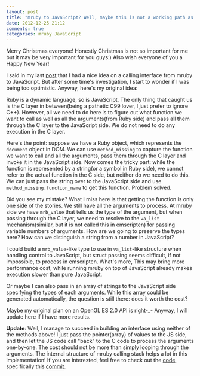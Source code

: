 ```yaml
---
layout: post
title: "mruby to JavaScript? Well, maybe this is not a working path as I thought"
date: 2012-12-25 21:12
comments: true
categories: mruby JavaScript
---
```

Merry Christmas everyone! Honestly Christmas is not so important for me but it may be very important for you guys:) Also wish everyone of you a Happy New Year!

I said in my last [post](/2012/12/18/mruby-irb-running-in-browser) that I had a nice idea on a calling interface from mruby to JavaScript. But after some time's investigation, I start to wonder if I was being too optimistic. Anyway, here's my original idea:

Ruby is a dynamic language, so is JavaScript. The only thing that caught us is the C layer in between(being a pathetic C99 lover, I just prefer to ignore C++). However, all we need to do here is to figure out what function we want to call as well as all the arguments(from Ruby side) and pass all them through the C layer to the JavaScript side. We do not need to do any execution in the C layer.

Here's the point: suppose we have a Ruby object, which represents the `document` object in DOM. We can use `method_missing` to capture the function we want to call and all the arguments, pass them through the C layer and invoke it in the JavaScript side. Now comes the tricky part: while the function is represented by a string(or a symbol in Ruby side), we cannot refer to the actual function in the C side, but neither do we need to do this. We can just pass the string over to the JavaScript side and use `method_missing.function_name` to get this function. Problem solved.

Did you see my mistake? What I miss here is that getting the function is only one side of the stories. We still have all the arguments to process. At mruby side we have `mrb_value` that tells us the type of the argument, but when passing through the C layer, we need to resolve to the `va_list` mechanism(similar, but it is not called this in emscripten) for passing variable numbers of arguments. How are we going to preserve the types here? How can we distinguish a string from a number in JavaScript?

I could build a `mrb_value`-like type to use in `va_list`-like structure when handling control to JavaScript, but struct passing seems difficult, if not impossible, to process in emscripten. What's more, This may bring more performance cost, while running mruby on top of JavaScript already makes execution slower than pure JavaScript.

Or maybe I can also pass in an array of strings to the JavaScript side specifying the types of each arguments. While this array could be generated automatically, the question is still there: does it worth the cost?

Maybe my original plan on an OpenGL ES 2.0 API is right-_- Anyway, I will update here if I have more results.

**Update**: Well, I manage to succeed in building an interface using neither of the methods above! I just pass the pointer(array) of values to the JS side, and then let the JS code call "back" to the C code to process the arguments one-by-one. The cost should not be more than simply looping through the arguments. The internal structure of mruby calling stack helps a lot in this implementation! If you are interested, feel free to check out the [code](https://github.com/xxuejie/mruby-js), specifically this [commit](https://github.com/xxuejie/mruby-js/commit/60016e969ed767540e3dad4dec7d2e1622c39c73).
